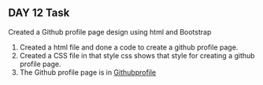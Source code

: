 ## DAY 12 Task 

   Created a Github profile page design using html and Bootstrap
   1. Created a html file and done a code to create a github profile page.
   2. Created a  CSS file  in that style css shows that style for creating a github profile page.
   3. The Github profile page is in [Githubprofile](./CSS/style.css) 